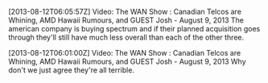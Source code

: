 [2013-08-12T06:05:57Z] Video: The WAN Show : Canadian Telcos are Whining, AMD Hawaii Rumours, and GUEST Josh - August 9, 2013 
The american company is buying spectrum and if their planned acquisition goes through they'll still have much less overall than each of the other three.

[2013-08-12T06:01:00Z] Video: The WAN Show : Canadian Telcos are Whining, AMD Hawaii Rumours, and GUEST Josh - August 9, 2013 
Why don't we just agree they're all terrible.

